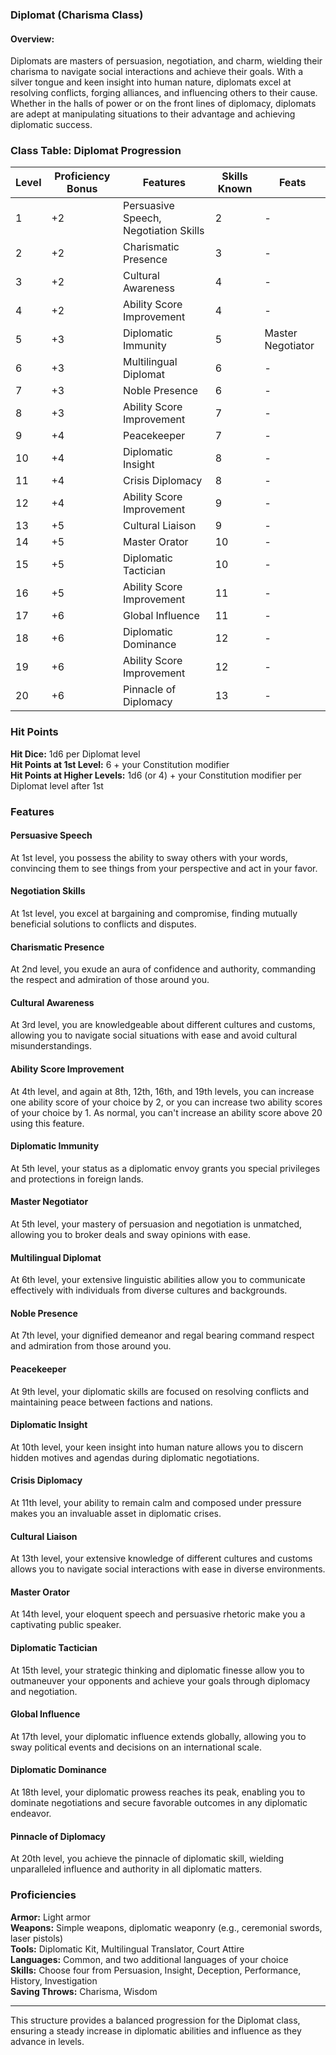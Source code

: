 ### Diplomat (Charisma Class)

#### Overview:
Diplomats are masters of persuasion, negotiation, and charm, wielding their charisma to navigate social interactions and achieve their goals. With a silver tongue and keen insight into human nature, diplomats excel at resolving conflicts, forging alliances, and influencing others to their cause. Whether in the halls of power or on the front lines of diplomacy, diplomats are adept at manipulating situations to their advantage and achieving diplomatic success.

### Class Table: Diplomat Progression

| Level | Proficiency Bonus | Features                                                                                      | Skills Known    | Feats                              |
|-------|-------------------|------------------------------------------------------------------------------------------------|-----------------|------------------------------------|
| 1     | +2                | Persuasive Speech, Negotiation Skills                                                          | 2               | -                                  |
| 2     | +2                | Charismatic Presence                                                                           | 3               | -                                  |
| 3     | +2                | Cultural Awareness                                                                             | 4               | -                                  |
| 4     | +2                | Ability Score Improvement                                                                      | 4               | -                                  |
| 5     | +3                | Diplomatic Immunity                                                                            | 5               | Master Negotiator                  |
| 6     | +3                | Multilingual Diplomat                                                                          | 6               | -                                  |
| 7     | +3                | Noble Presence                                                                                 | 6               | -                                  |
| 8     | +3                | Ability Score Improvement                                                                      | 7               | -                                  |
| 9     | +4                | Peacekeeper                                                                                    | 7               | -                                  |
| 10    | +4                | Diplomatic Insight                                                                             | 8               | -                                  |
| 11    | +4                | Crisis Diplomacy                                                                               | 8               | -                                  |
| 12    | +4                | Ability Score Improvement                                                                      | 9               | -                                  |
| 13    | +5                | Cultural Liaison                                                                               | 9               | -                                  |
| 14    | +5                | Master Orator                                                                                  | 10              | -                                  |
| 15    | +5                | Diplomatic Tactician                                                                           | 10              | -                                  |
| 16    | +5                | Ability Score Improvement                                                                      | 11              | -                                  |
| 17    | +6                | Global Influence                                                                               | 11              | -                                  |
| 18    | +6                | Diplomatic Dominance                                                                           | 12              | -                                  |
| 19    | +6                | Ability Score Improvement                                                                      | 12              | -                                  |
| 20    | +6                | Pinnacle of Diplomacy                                                                          | 13              | -                                  |

### Hit Points
**Hit Dice:** 1d6 per Diplomat level  
**Hit Points at 1st Level:** 6 + your Constitution modifier  
**Hit Points at Higher Levels:** 1d6 (or 4) + your Constitution modifier per Diplomat level after 1st

### Features

#### Persuasive Speech
At 1st level, you possess the ability to sway others with your words, convincing them to see things from your perspective and act in your favor.

#### Negotiation Skills
At 1st level, you excel at bargaining and compromise, finding mutually beneficial solutions to conflicts and disputes.

#### Charismatic Presence
At 2nd level, you exude an aura of confidence and authority, commanding the respect and admiration of those around you.

#### Cultural Awareness
At 3rd level, you are knowledgeable about different cultures and customs, allowing you to navigate social situations with ease and avoid cultural misunderstandings.

#### Ability Score Improvement
At 4th level, and again at 8th, 12th, 16th, and 19th levels, you can increase one ability score of your choice by 2, or you can increase two ability scores of your choice by 1. As normal, you can't increase an ability score above 20 using this feature.

#### Diplomatic Immunity
At 5th level, your status as a diplomatic envoy grants you special privileges and protections in foreign lands.

#### Master Negotiator
At 5th level, your mastery of persuasion and negotiation is unmatched, allowing you to broker deals and sway opinions with ease.

#### Multilingual Diplomat
At 6th level, your extensive linguistic abilities allow you to communicate effectively with individuals from diverse cultures and backgrounds.

#### Noble Presence
At 7th level, your dignified demeanor and regal bearing command respect and admiration from those around you.

#### Peacekeeper
At 9th level, your diplomatic skills are focused on resolving conflicts and maintaining peace between factions and nations.

#### Diplomatic Insight
At 10th level, your keen insight into human nature allows you to discern hidden motives and agendas during diplomatic negotiations.

#### Crisis Diplomacy
At 11th level, your ability to remain calm and composed under pressure makes you an invaluable asset in diplomatic crises.

#### Cultural Liaison
At 13th level, your extensive knowledge of different cultures and customs allows you to navigate social interactions with ease in diverse environments.

#### Master Orator
At 14th level, your eloquent speech and persuasive rhetoric make you a captivating public speaker.

#### Diplomatic Tactician
At 15th level, your strategic thinking and diplomatic finesse allow you to outmaneuver your opponents and achieve your goals through diplomacy and negotiation.

#### Global Influence
At 17th level, your diplomatic influence extends globally, allowing you to sway political events and decisions on an international scale.

#### Diplomatic Dominance
At 18th level, your diplomatic prowess reaches its peak, enabling you to dominate negotiations and secure favorable outcomes in any diplomatic endeavor.

#### Pinnacle of Diplomacy
At 20th level, you achieve the pinnacle of diplomatic skill, wielding unparalleled influence and authority in all diplomatic matters.

### Proficiencies

**Armor:** Light armor  
**Weapons:** Simple weapons, diplomatic weaponry (e.g., ceremonial swords, laser pistols)  
**Tools:** Diplomatic Kit, Multilingual Translator, Court Attire  
**Languages:** Common, and two additional languages of your choice  
**Skills:** Choose four from Persuasion, Insight, Deception, Performance, History, Investigation  
**Saving Throws:** Charisma, Wisdom

---

This structure provides a balanced progression for the Diplomat class, ensuring a steady increase in diplomatic abilities and influence as they advance in levels.
